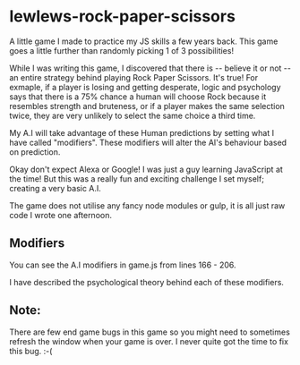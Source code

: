 # lewlews-rock-paper-scissors
A little game I made to practice my JS skills a few years back. This game goes a little further than randomly picking 1 of 3 possibilities!

While I was writing this game, I discovered that there is -- believe it or not -- an entire strategy behind playing Rock Paper Scissors. It's true! For exmaple, if a player is losing and getting desperate, logic and psychology says that there is a 75% chance a human will choose Rock because it resembles strength and bruteness, or if a player makes the same selection twice, they are very unlikely to select the same choice a third time.

My A.I will take advantage of these Human predictions by setting what I have called "modifiers". These modifiers will alter the AI's behaviour based on prediction.

Okay don't expect Alexa or Google! I was just a guy learning JavaScript at the time! But this was a really fun and exciting challenge I set myself; creating a very basic A.I.

The game does not utilise any fancy node modules or gulp, it is all just raw code I wrote one afternoon.

## Modifiers

You can see the A.I modifiers in game.js from lines 166 - 206.

I have described the psychological theory behind each of these modifiers.

## Note:

There are few end game bugs in this game so you might need to sometimes refresh the window when your game is over. I never quite got the time to fix this bug. :-(

